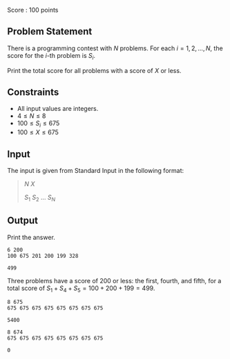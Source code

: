 Score : $100$ points

## Problem Statement

There is a programming contest with $N$ problems. For each $i = 1, 2, \ldots, N$, the score for the $i$-th problem is $S_i$.

Print the total score for all problems with a score of $X$ or less.

## Constraints

- All input values are integers.
- $4 \leq N \leq 8$
- $100 \leq S_i \leq 675$
- $100 \leq X \leq 675$

## Input

The input is given from Standard Input in the following format:

> $N$ $X$
> 
> $S_1$ $S_2$ $\ldots$ $S_N$

## Output

Print the answer.

```input1
6 200
100 675 201 200 199 328
```

```output1
499
```

Three problems have a score of $200$ or less: the first, fourth, and fifth, for a total score of $S_1 + S_4 + S_5 = 100 + 200 + 199 = 499$.

```input2
8 675
675 675 675 675 675 675 675 675
```

```output2
5400
```

```input3
8 674
675 675 675 675 675 675 675 675
```

```output3
0
```